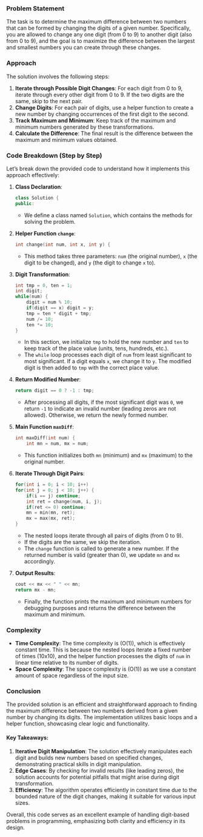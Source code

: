 ### Problem Statement

The task is to determine the maximum difference between two numbers that can be formed by changing the digits of a given number. Specifically, you are allowed to change any one digit (from 0 to 9) to another digit (also from 0 to 9), and the goal is to maximize the difference between the largest and smallest numbers you can create through these changes. 

### Approach

The solution involves the following steps:
1. **Iterate through Possible Digit Changes**: For each digit from 0 to 9, iterate through every other digit from 0 to 9. If the two digits are the same, skip to the next pair.
2. **Change Digits**: For each pair of digits, use a helper function to create a new number by changing occurrences of the first digit to the second.
3. **Track Maximum and Minimum**: Keep track of the maximum and minimum numbers generated by these transformations.
4. **Calculate the Difference**: The final result is the difference between the maximum and minimum values obtained.

### Code Breakdown (Step by Step)

Let’s break down the provided code to understand how it implements this approach effectively:

1. **Class Declaration**:
   ```cpp
   class Solution {
   public:
   ```

   - We define a class named `Solution`, which contains the methods for solving the problem.

2. **Helper Function `change`**:
   ```cpp
   int change(int num, int x, int y) {
   ```

   - This method takes three parameters: `num` (the original number), `x` (the digit to be changed), and `y` (the digit to change `x` to).

3. **Digit Transformation**:
   ```cpp
   int tmp = 0, ten = 1;
   int digit;
   while(num) {
       digit = num % 10;
       if(digit == x) digit = y;
       tmp = ten * digit + tmp;
       num /= 10;
       ten *= 10;
   }
   ```

   - In this section, we initialize `tmp` to hold the new number and `ten` to keep track of the place value (units, tens, hundreds, etc.).
   - The `while` loop processes each digit of `num` from least significant to most significant. If a digit equals `x`, we change it to `y`. The modified digit is then added to `tmp` with the correct place value.

4. **Return Modified Number**:
   ```cpp
   return digit == 0 ? -1 : tmp;
   ```

   - After processing all digits, if the most significant digit was `0`, we return `-1` to indicate an invalid number (leading zeros are not allowed). Otherwise, we return the newly formed number.

5. **Main Function `maxDiff`**:
   ```cpp
   int maxDiff(int num) {
       int mn = num, mx = num;
   ```

   - This function initializes both `mn` (minimum) and `mx` (maximum) to the original number.

6. **Iterate Through Digit Pairs**:
   ```cpp
   for(int i = 0; i < 10; i++)
   for(int j = 0; j < 10; j++) {
       if(i == j) continue;
       int ret = change(num, i, j);
       if(ret <= 0) continue;
       mn = min(mn, ret);
       mx = max(mx, ret);
   }
   ```

   - The nested loops iterate through all pairs of digits (from 0 to 9).
   - If the digits are the same, we skip the iteration.
   - The `change` function is called to generate a new number. If the returned number is valid (greater than 0), we update `mn` and `mx` accordingly.

7. **Output Results**:
   ```cpp
   cout << mx << " " << mn;
   return mx - mn;
   ```

   - Finally, the function prints the maximum and minimum numbers for debugging purposes and returns the difference between the maximum and minimum.

### Complexity

- **Time Complexity**: The time complexity is \(O(1)\), which is effectively constant time. This is because the nested loops iterate a fixed number of times (10x10), and the helper function processes the digits of `num` in linear time relative to its number of digits.
- **Space Complexity**: The space complexity is \(O(1)\) as we use a constant amount of space regardless of the input size.

### Conclusion

The provided solution is an efficient and straightforward approach to finding the maximum difference between two numbers derived from a given number by changing its digits. The implementation utilizes basic loops and a helper function, showcasing clear logic and functionality.

#### Key Takeaways:

1. **Iterative Digit Manipulation**: The solution effectively manipulates each digit and builds new numbers based on specified changes, demonstrating practical skills in digit manipulation.
2. **Edge Cases**: By checking for invalid results (like leading zeros), the solution accounts for potential pitfalls that might arise during digit transformation.
3. **Efficiency**: The algorithm operates efficiently in constant time due to the bounded nature of the digit changes, making it suitable for various input sizes.

Overall, this code serves as an excellent example of handling digit-based problems in programming, emphasizing both clarity and efficiency in its design.